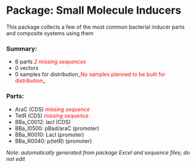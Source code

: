 # Package: Small Molecule Inducers

This package collects a few of the most common bacterial inducer parts and composite systems using them

### Summary:

- 6 parts _<span style="color:red">2 missing sequences</span>_
- 0 vectors
- 0 samples for distribution_<span style="color:red">No samples planned to be built for distribution</span>_

### Parts:

- AraC (CDS) _<span style="color:red">missing sequence</span>_
- TetR (CDS) _<span style="color:red">missing sequence</span>_
- BBa_C0012: lacI (CDS)
- BBa_I0500: pBad/araC (promoter)
- BBa_R0010: LacI (promoter)
- BBa_R0040: p(tetR) (promoter)

_Note: automatically generated from package Excel and sequence files; do not edit_

